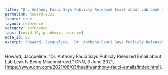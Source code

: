 ```yaml
---
title: "Dr. Anthony Fauci Says Publicly Released Email about Lab Leak Is Being Misconstrued."
permalink: howard-2021
isnote: true
layout: reference
category: reference
tags: [covid-19, pandemic, science]
note_id: 53
excerpt: "Howard, Jacqueline. `Dr. Anthony Fauci Says Publicly Released Email about Lab Leak Is Being Misconstrued.` CNN, 3 June 2021, [https://www.cnn.com/2021/06/03/health/anthony-fauci-emails/index.html]."
---
```


Howard, Jacqueline. “Dr. Anthony Fauci Says Publicly Released Email about Lab Leak Is Being Misconstrued.” CNN, 3 June 2021, [https://www.cnn.com/2021/06/03/health/anthony-fauci-emails/index.html].
